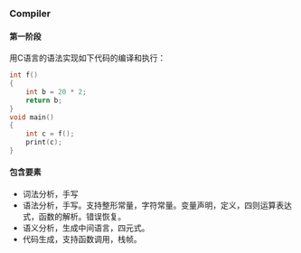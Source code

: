 ### Compiler


#### 第一阶段
用C语言的语法实现如下代码的编译和执行：
```c
int f()
{
    int b = 20 * 2;
    return b;
}
void main()
{
    int c = f();
    print(c);
}
```

#### 包含要素
- 词法分析，手写
- 语法分析，手写。支持整形常量，字符常量。变量声明，定义，四则运算表达式，函数的解析。错误恢复。
- 语义分析，生成中间语言，四元式。
- 代码生成，支持函数调用，栈帧。
